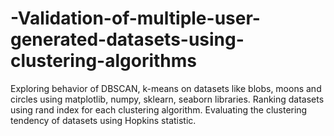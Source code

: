 # -Validation-of-multiple-user-generated-datasets-using-clustering-algorithms

Exploring behavior of DBSCAN, k-means on datasets like blobs, moons and circles using matplotlib, 
numpy, sklearn, seaborn libraries. Ranking datasets using rand index for each clustering algorithm. 
Evaluating the clustering tendency of datasets using Hopkins statistic.
